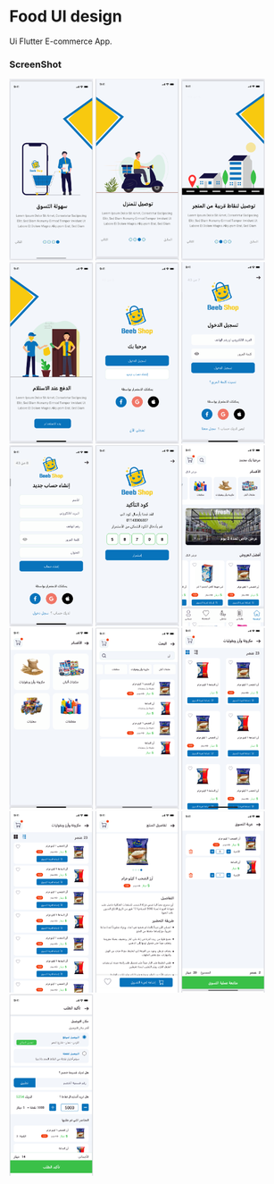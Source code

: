 # Food UI design

Ui Flutter E-commerce App.

### ScreenShot

 <p float="left">
  <img src="screenshot/intro1.png" width="150" />
  <img src="screenshot/intro2.png" width="150" /> 
  <img src="screenshot/intro4.png" width="150" />
  <img src="screenshot/intro3.png" width="150" />
  <img src="screenshot/auth.png" width="150" />
  <img src="screenshot/login.png" width="150" />
  <img src="screenshot/signup.png" width="150" />
  <img src="screenshot/code.png" width="150" />
  <img src="screenshot/home.png" width="150" />
  <img src="screenshot/category.png" width="150" />
  <img src="screenshot/search.png" width="150" />
  <img src="screenshot/griditems.png" width="150" />
  <img src="screenshot/listitems.png" width="150" />
  <img src="screenshot/order.png" width="150" />
  <img src="screenshot/shoppingCart.png" width="150" />
  <img src="screenshot/confirmorder.png" width="150" />
  
  
  
  
  
</p>
 
 

 
 
